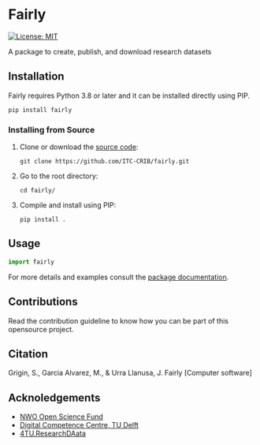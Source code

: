 # Fairly
[![License: MIT](https://img.shields.io/badge/License-MIT-yellow.svg)](https://opensource.org/licenses/MIT)

A package to create, publish, and download research datasets

## Installation

Fairly requires Python 3.8 or later and it can be installed directly using PIP.

```shell
pip install fairly
```

### Installing from Source

1. Clone or download the [source code](https://github.com/ITC-CRIB/JupyterFAIR):
   
    ```shell
    git clone https://github.com/ITC-CRIB/fairly.git
    ```

2. Go to the root directory:
    ```shell
    cd fairly/
    ```

3. Compile and install using PIP:


    ```shell
    pip install .
    ```

## Usage

```python
import fairly
```
For more details and examples consult the [package documentation](https://jupyterfair.readthedocs.io/en/latest/package/installation.html).

## Contributions

Read the contribution guideline to know how you can be part of this opensource project.

## Citation

Grigin, S., Garcia Alvarez, M., & Urra Llanusa, J. Fairly [Computer software]

## Acknoledgements

- [NWO Open Science Fund](https://www.nwo.nl/en/researchprogrammes/open-science/open-science-fund)
- [Digital Competence Centre, TU Delft](https://dcc.tudelft.nl/)
- [4TU.ResearchDAata](https://data.4tu.nl/)